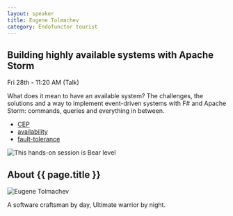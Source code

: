 ```yaml
---
layout: speaker
title: Eugene Tolmachev
category: Endofunctor tourist
---
```


<div class="row">
    <div class="col-md-6">
        <div class="speaker-talk">
            <div class="section-head">
                <h2 class="header-title">Building highly available systems with Apache Storm</h2>
                    <p class="header-desc">Fri 28th - 11:20 AM (Talk)</p>
            </div>
            <div>
                <p>
                    What does it mean to have an available system? The challenges, the solutions and a way to implement event-driven systems with F# and Apache Storm: commands, queries and everything in between.
                </p>
            </div>
            <div>
                <div class="speaker-tag">
                    <ul class="tag">
                        <li><a href="#">CEP</a></li>
						<li><a href="#">availability</a></li>
						<li><a href="#">fault-tolerance</a></li>
                    </ul>
                </div>
                <div class="talk-level">
                    <img src="{{ site.baseurl }}public/assets/animals/bear.png" alt="This hands-on session is Bear level" />
                </div>	
            </div>
        </div>
    </div>
</div><!-- /.row -->
<div class="row">
    <div class="col-md-12">
        <div class="speaker-about">
            <div class="section-head">
                <h2 class="header-title">About {{ page.title }}</h2>
                <p class="header-desc">
                    <a href="https://github.com/et1975"><i class="fab fa-github-alt"></i></a>
				    <a href="https://thoughtspam.wordpress.com"><i class="fas fa-rss"></i></a>
                </p>					
            </div>
            <div class="row">
                <div class="col-md-2">
                    <img src="{{ site.baseurl }}public/assets/speakers/2018/eugene-tolmachev.png" alt="Eugene Tolmachev" />
                </div>
                <div class="col-md-10">
                    <p>
                        A software craftsman by day, Ultimate warrior by night.
                    </p>
                </div>
            </div>       
        </div>
    </div>
</div>